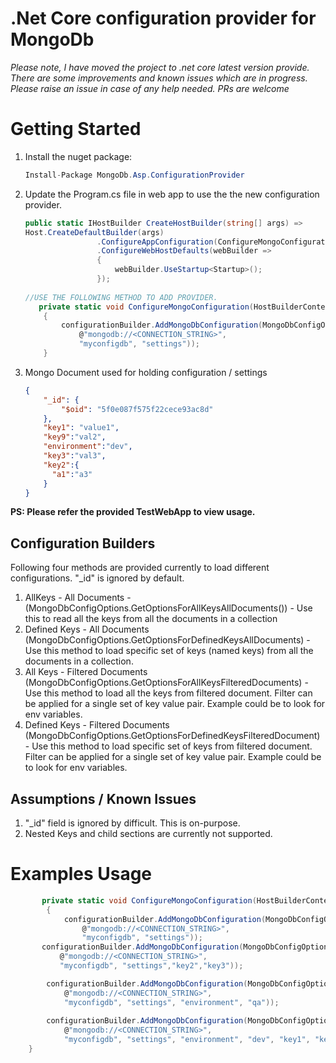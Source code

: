 # .Net Core configuration provider for MongoDb

*Please note, I have moved the project to .net core latest version provide. There are some improvements and known issues which are in progress. Please raise an issue in case of any help needed. PRs are welcome*

# Getting Started

1. Install the nuget package: 

   ```c#
   Install-Package MongoDb.Asp.ConfigurationProvider
   ```

   

2. Update the Program.cs file in web app to use the the new configuration provider. 
               

   ```c#
   public static IHostBuilder CreateHostBuilder(string[] args) =>
   Host.CreateDefaultBuilder(args)
                   .ConfigureAppConfiguration(ConfigureMongoConfiguration) //THIS LINE IS ADDED TO ADD DELEGATE
                   .ConfigureWebHostDefaults(webBuilder =>
                   {
                       webBuilder.UseStartup<Startup>();
                   });
                   
   //USE THE FOLLOWING METHOD TO ADD PROVIDER.
      private static void ConfigureMongoConfiguration(HostBuilderContext arg1, IConfigurationBuilder configurationBuilder)
       {
           configurationBuilder.AddMongoDbConfiguration(MongoDbConfigOptions.GetOptionsForAllKeysAllDocuments(
               @"mongodb://<CONNECTION_STRING>",
               "myconfigdb", "settings"));
       }
   ```

3. Mongo Document used for holding configuration / settings

   ```json
   {
       "_id": {
           "$oid": "5f0e087f575f22cece93ac8d"
       },
       "key1": "value1",
       "key9":"val2",
       "environment":"dev",
       "key3":"val3",
       "key2":{
         "a1":"a3"
       }
   }
   ```



**PS: Please refer the provided TestWebApp to view usage.**



## Configuration Builders

Following four methods are provided currently to load different configurations. "_id" is ignored by default.

1. AllKeys - All Documents - (MongoDbConfigOptions.GetOptionsForAllKeysAllDocuments()) - Use this to read all the keys from all the documents in a collection
2. Defined Keys - All Documents (MongoDbConfigOptions.GetOptionsForDefinedKeysAllDocuments)  - Use this method to load specific set of keys (named keys) from all the documents in a collection.
3. All Keys - Filtered Documents  (MongoDbConfigOptions.GetOptionsForAllKeysFilteredDocuments) - Use this method to load all the keys from filtered document. Filter can be applied for a single set of key value pair. Example could be to look for env variables.
4. Defined Keys - Filtered Documents (MongoDbConfigOptions.GetOptionsForDefinedKeysFilteredDocument) - Use this method to load specific set of keys from filtered document. Filter can be applied for a single set of key value pair. Example could be to look for env variables.





## Assumptions / Known Issues

1. "_id" field is ignored by difficult. This is on-purpose.
2. Nested Keys and child sections are currently not supported.



# Examples Usage

 

```c#
       private static void ConfigureMongoConfiguration(HostBuilderContext arg1, IConfigurationBuilder configurationBuilder)
        {
            configurationBuilder.AddMongoDbConfiguration(MongoDbConfigOptions.GetOptionsForAllKeysAllDocuments(
                @"mongodb://<CONNECTION_STRING>",
                "myconfigdb", "settings"));
       configurationBuilder.AddMongoDbConfiguration(MongoDbConfigOptions.GetOptionsForDefinedKeysAllDocuments(
           @"mongodb://<CONNECTION_STRING>",
           "myconfigdb", "settings","key2","key3"));

        configurationBuilder.AddMongoDbConfiguration(MongoDbConfigOptions.GetOptionsForAllKeysFilteredDocuments(
            @"mongodb://<CONNECTION_STRING>",
            "myconfigdb", "settings", "environment", "qa"));
        
        configurationBuilder.AddMongoDbConfiguration(MongoDbConfigOptions.GetOptionsForDefinedKeysFilteredDocument(
            @"mongodb://<CONNECTION_STRING>",
            "myconfigdb", "settings", "environment", "dev", "key1", "key2", "key9"));
    }
```